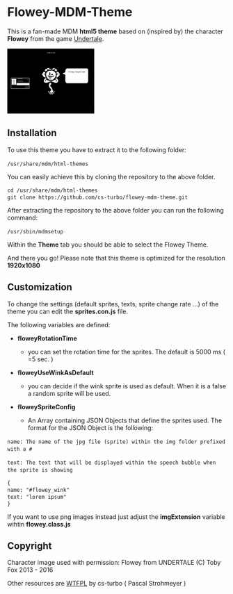 # Flowey-MDM-Theme

This is a fan-made MDM **html5 theme** based on (inspired by) the character **Flowey** from the game [Undertale](http://undertale.com/).

![screenshot of the flowey theme](screenshot.jpg)

## Installation

To use this theme you have to extract it to the following folder:

`/usr/share/mdm/html-themes`

You can easily achieve this by cloning the repository to the above folder.

    cd /usr/share/mdm/html-themes
    git clone https://github.com/cs-turbo/flowey-mdm-theme.git


After extracting the repository to the above folder you can run the following command:

`/usr/sbin/mdmsetup`

Within the **Theme** tab you should be able to select the Flowey Theme.

And there you go! Please note that this theme is optimized for the resolution **1920x1080**

## Customization
To change the settings (default sprites, texts, sprite change rate ...) of the theme you can edit the **sprites.con.js** file.

The following variables are defined:

- **floweyRotationTime**
  - you can set the rotation time for the sprites. The default is 5000 ms ( =5 sec. )


- **floweyUseWinkAsDefault**
  - you can decide if the wink sprite is used as default. When it is a false a random sprite will be used.


- **floweySpriteConfig**
  - An Array containing JSON Objects that define the sprites used. The format for the JSON Object is the following:


`name: The name of the jpg file (sprite) within the img folder prefixed with a #`

`text: The text that will be displayed within the speech bubble when the sprite is showing`


    {
    name: "#flowey_wink"
    text: "lorem ipsum"
    }

If you want to use png images instead just adjust the **imgExtension** variable wihtin **flowey.class.js**


## Copyright
Character image used with permission: Flowey from UNDERTALE (C) Toby Fox 2013 - 2016

Other resources are [WTFPL](https://de.wikipedia.org/wiki/WTFPL) by cs-turbo ( Pascal Strohmeyer )
